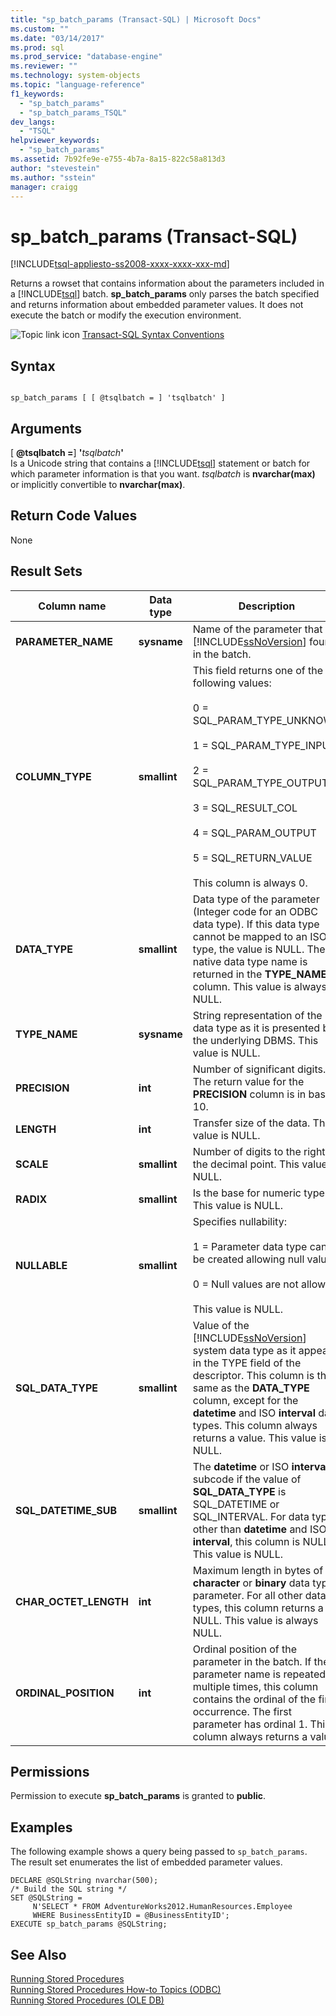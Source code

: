 ```yaml
---
title: "sp_batch_params (Transact-SQL) | Microsoft Docs"
ms.custom: ""
ms.date: "03/14/2017"
ms.prod: sql
ms.prod_service: "database-engine"
ms.reviewer: ""
ms.technology: system-objects
ms.topic: "language-reference"
f1_keywords: 
  - "sp_batch_params"
  - "sp_batch_params_TSQL"
dev_langs: 
  - "TSQL"
helpviewer_keywords: 
  - "sp_batch_params"
ms.assetid: 7b92fe9e-e755-4b7a-8a15-822c58a813d3
author: "stevestein"
ms.author: "sstein"
manager: craigg
---
```

# sp_batch_params (Transact-SQL)
[!INCLUDE[tsql-appliesto-ss2008-xxxx-xxxx-xxx-md](../../includes/tsql-appliesto-ss2008-xxxx-xxxx-xxx-md.md)]

  Returns a rowset that contains information about the parameters included in a [!INCLUDE[tsql](../../includes/tsql-md.md)] batch. **sp_batch_params** only parses the batch specified and returns information about embedded parameter values. It does not execute the batch or modify the execution environment.  
  
 ![Topic link icon](../../database-engine/configure-windows/media/topic-link.gif "Topic link icon") [Transact-SQL Syntax Conventions](../../t-sql/language-elements/transact-sql-syntax-conventions-transact-sql.md)  
  
## Syntax  
  
```  
  
sp_batch_params [ [ @tsqlbatch = ] 'tsqlbatch' ]   
```  
  
## Arguments  
 [ **@tsqlbatch =**] **'**_tsqlbatch_**'**  
 Is a Unicode string that contains a [!INCLUDE[tsql](../../includes/tsql-md.md)] statement or batch for which parameter information is that you want. *tsqlbatch* is **nvarchar(max)** or implicitly convertible to **nvarchar(max)**.  
  
## Return Code Values  
 None  
  
## Result Sets  
  
|Column name|Data type|Description|  
|-----------------|---------------|-----------------|  
|**PARAMETER_NAME**|**sysname**|Name of the parameter that [!INCLUDE[ssNoVersion](../../includes/ssnoversion-md.md)] found in the batch.|  
|**COLUMN_TYPE**|**smallint**|This field returns one of the following values:<br /><br /> 0 = SQL_PARAM_TYPE_UNKNOWN<br /><br /> 1 = SQL_PARAM_TYPE_INPUT<br /><br /> 2 = SQL_PARAM_TYPE_OUTPUT<br /><br /> 3 = SQL_RESULT_COL<br /><br /> 4 = SQL_PARAM_OUTPUT<br /><br /> 5 = SQL_RETURN_VALUE<br /><br /> This column is always 0.|  
|**DATA_TYPE**|**smallint**|Data type of the parameter (Integer code for an ODBC data type). If this data type cannot be mapped to an ISO type, the value is NULL. The native data type name is returned in the **TYPE_NAME** column. This value is always NULL.|  
|**TYPE_NAME**|**sysname**|String representation of the data type as it is presented by the underlying DBMS. This value is NULL.|  
|**PRECISION**|**int**|Number of significant digits. The return value for the **PRECISION** column is in base 10.|  
|**LENGTH**|**int**|Transfer size of the data. This value is NULL.|  
|**SCALE**|**smallint**|Number of digits to the right of the decimal point. This value is NULL.|  
|**RADIX**|**smallint**|Is the base for numeric types. This value is NULL.|  
|**NULLABLE**|**smallint**|Specifies nullability:<br /><br /> 1 = Parameter data type can be created allowing null values.<br /><br /> 0 = Null values are not allowed.<br /><br /> This value is NULL.|  
|**SQL_DATA_TYPE**|**smallint**|Value of the [!INCLUDE[ssNoVersion](../../includes/ssnoversion-md.md)] system data type as it appears in the TYPE field of the descriptor. This column is the same as the **DATA_TYPE** column, except for the **datetime** and ISO **interval** data types. This column always returns a value. This value is NULL.|  
|**SQL_DATETIME_SUB**|**smallint**|The **datetime** or ISO **interval** subcode if the value of **SQL_DATA_TYPE** is SQL_DATETIME or SQL_INTERVAL. For data types other than **datetime** and ISO **interval**, this column is NULL. This value is NULL.|  
|**CHAR_OCTET_LENGTH**|**int**|Maximum length in bytes of a **character** or **binary** data type parameter. For all other data types, this column returns a NULL. This value is always NULL.|  
|**ORDINAL_POSITION**|**int**|Ordinal position of the parameter in the batch. If the parameter name is repeated multiple times, this column contains the ordinal of the first occurrence. The first parameter has ordinal 1. This column always returns a value.|  
  
## Permissions  
 Permission to execute **sp_batch_params** is granted to **public**.  
  
## Examples  
 The following example shows a query being passed to `sp_batch_params`. The result set enumerates the list of embedded parameter values.  
  
```  
DECLARE @SQLString nvarchar(500);  
/* Build the SQL string */  
SET @SQLString =  
     N'SELECT * FROM AdventureWorks2012.HumanResources.Employee   
     WHERE BusinessEntityID = @BusinessEntityID';  
EXECUTE sp_batch_params @SQLString;  
```  
  
## See Also  
 [Running Stored Procedures](../../relational-databases/native-client-odbc-stored-procedures/running-stored-procedures.md)   
 [Running Stored Procedures How-to Topics &#40;ODBC&#41;](https://msdn.microsoft.com/library/c2220182-a23d-4475-b353-77a77ab613d6)   
 [Running Stored Procedures &#40;OLE DB&#41;](../../relational-databases/native-client/ole-db/stored-procedures-running.md)  
  
  
